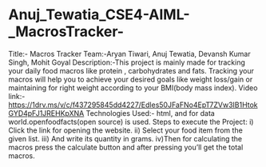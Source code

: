 # Anuj_Tewatia_CSE4-AIML-_MacrosTracker-
Title:- Macros Tracker
Team:-Aryan Tiwari, Anuj Tewatia, Devansh Kumar Singh, Mohit Goyal
Description:-This project is mainly made for tracking your daily food macros like protein , carbohydrates and fats.  Tracking your macros will help you to achieve your desired goals like weight loss/gain or maintaining for right weight according to your BMI(body mass index). 
Video link:- https://1drv.ms/v/c/f437295845dd4227/Edles50JFaFNo4EpT7ZVw3IB1HtokGYD4pFJ1JREHKpXNA
Technologies Used:- html, and for data world.openfoodfacts(open source) is used.
Steps to execute the Project: i) Click the link for opening the website.
ii) Select your food item from the given list.
iii) And write its quantity in grams.
iv)Then for calculating the macros press the calculate button and after pressing you’ll get the total macros.
